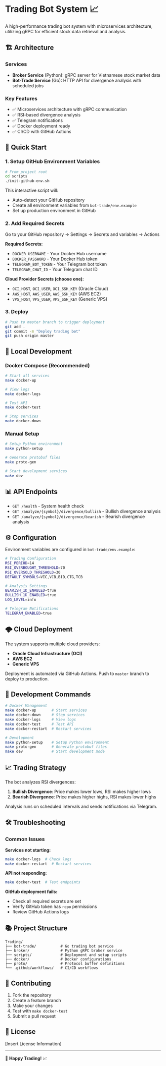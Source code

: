 # Trading Bot System 📈

A high-performance trading bot system with microservices architecture, utilizing gRPC for efficient stock data retrieval and analysis.

## 🏗️ Architecture

### Services
- **Broker Service** (Python): gRPC server for Vietnamese stock market data
- **Bot-Trade Service** (Go): HTTP API for divergence analysis with scheduled jobs

### Key Features
- ✅ Microservices architecture with gRPC communication
- ✅ RSI-based divergence analysis
- ✅ Telegram notifications
- ✅ Docker deployment ready
- ✅ CI/CD with GitHub Actions

## 🚀 Quick Start

### 1. Setup GitHub Environment Variables

```bash
# From project root
cd scripts
./init-github-env.sh
```

This interactive script will:
- Auto-detect your GitHub repository
- Create all environment variables from `bot-trade/env.example`
- Set up production environment in GitHub

### 2. Add Required Secrets

Go to your GitHub repository → Settings → Secrets and variables → Actions

**Required Secrets:**
- `DOCKER_USERNAME` - Your Docker Hub username
- `DOCKER_PASSWORD` - Your Docker Hub token
- `TELEGRAM_BOT_TOKEN` - Your Telegram bot token
- `TELEGRAM_CHAT_ID` - Your Telegram chat ID

**Cloud Provider Secrets (choose one):**
- `OCI_HOST`, `OCI_USER`, `OCI_SSH_KEY` (Oracle Cloud)
- `AWS_HOST`, `AWS_USER`, `AWS_SSH_KEY` (AWS EC2)
- `VPS_HOST`, `VPS_USER`, `VPS_SSH_KEY` (Generic VPS)

### 3. Deploy

```bash
# Push to master branch to trigger deployment
git add .
git commit -m "Deploy trading bot"
git push origin master
```

## 🐳 Local Development

### Docker Compose (Recommended)
```bash
# Start all services
make docker-up

# View logs
make docker-logs

# Test API
make docker-test

# Stop services
make docker-down
```

### Manual Setup
```bash
# Setup Python environment
make python-setup

# Generate protobuf files
make proto-gen

# Start development services
make dev
```

## 📊 API Endpoints

- `GET /health` - System health check
- `GET /analyze/{symbol}/divergence/bullish` - Bullish divergence analysis
- `GET /analyze/{symbol}/divergence/bearish` - Bearish divergence analysis

## ⚙️ Configuration

Environment variables are configured in `bot-trade/env.example`:

```bash
# Trading Configuration
RSI_PERIOD=14
RSI_OVERBOUGHT_THRESHOLD=70
RSI_OVERSOLD_THRESHOLD=30
DEFAULT_SYMBOLS=VIC,VCB,BID,CTG,TCB

# Analysis Settings
BEARISH_1D_ENABLED=true
BULLISH_1D_ENABLED=true
LOG_LEVEL=info

# Telegram Notifications
TELEGRAM_ENABLED=true
```

## 🌩️ Cloud Deployment

The system supports multiple cloud providers:

- **Oracle Cloud Infrastructure (OCI)**
- **AWS EC2**
- **Generic VPS**

Deployment is automated via GitHub Actions. Push to `master` branch to deploy to production.

## 🔧 Development Commands

```bash
# Docker Management
make docker-up       # Start services
make docker-down     # Stop services
make docker-logs     # View logs
make docker-test     # Test API
make docker-restart  # Restart services

# Development
make python-setup    # Setup Python environment
make proto-gen       # Generate protobuf files
make dev             # Start development mode
```

## 📈 Trading Strategy

The bot analyzes RSI divergences:

1. **Bullish Divergence**: Price makes lower lows, RSI makes higher lows
2. **Bearish Divergence**: Price makes higher highs, RSI makes lower highs

Analysis runs on scheduled intervals and sends notifications via Telegram.

## 🛠️ Troubleshooting

### Common Issues

**Services not starting:**
```bash
make docker-logs  # Check logs
make docker-restart  # Restart services
```

**API not responding:**
```bash
make docker-test  # Test endpoints
```

**GitHub deployment fails:**
- Check all required secrets are set
- Verify GitHub token has `repo` permissions
- Review GitHub Actions logs

## 📚 Project Structure

```
Trading/
├── bot-trade/           # Go trading bot service
├── broker/              # Python gRPC broker service
├── scripts/             # Deployment and setup scripts
├── docker/              # Docker configurations
├── proto/               # Protocol buffer definitions
└── .github/workflows/   # CI/CD workflows
```

## 🤝 Contributing

1. Fork the repository
2. Create a feature branch
3. Make your changes
4. Test with `make docker-test`
5. Submit a pull request

## 📄 License

[Insert License Information]

---

🚀 **Happy Trading!** 📈
